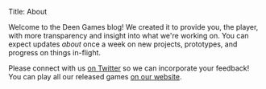 Title: About

Welcome to the Deen Games blog! We created it to provide you, the player, with more transparency and insight into what we're working on. You can expect updates *about* once a week on new projects, prototypes, and progress on things in-flight.

Please connect with us [on Twitter](https://twitter.com/) so we can incorporate your feedback! You can play all our released games [on our website](http://deengames.com). 